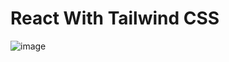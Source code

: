 # React With Tailwind CSS
![image](https://user-images.githubusercontent.com/42112382/205622998-1f1e7dd2-e6c3-4fe5-a02c-5d250b4c41a9.png)


